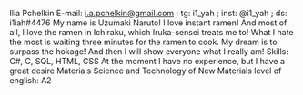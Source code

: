 Ilia Pchelkin
E-mail: i.a.pchelkin@gmail.com ; tg: i1_yah ; inst: @i1_yah ; ds: i1iah#4476
My name is Uzumaki Naruto! I love instant ramen! And most of all, I love the ramen in Ichiraku, which Iruka-sensei treats me to! What I hate the most is waiting three minutes for the ramen to cook. My dream is to surpass the hokage! And then I will show everyone what I really am!
Skills: C#, C, SQL, HTML, CSS 
At the moment I have no experience, but I have a great desire
Materials Science and Technology of New Materials
level of english: A2
